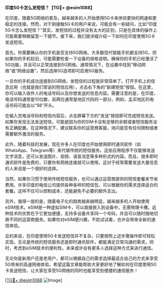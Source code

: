 **印度5G卡怎么发短信？【TG💪+ @esim1088】**

在印度，随着5G网络的普及，越来越多的人开始使用5G卡来体验更快的网速和更稳定的连接。然而，对于刚接触5G卡的用户来说，可能会有一些疑问，比如“印度5G卡怎么发短信？”其实，发短信的过程并没有太大的区别，只是在具体的操作上可能需要稍微留意一下细节。接下来，我们就详细介绍一下如何在印度使用5G卡发送短信。

首先，你需要确认你的手机是否支持5G网络。大多数现代智能手机都支持5G，但如果你的手机较旧，可能需要检查一下设备的规格说明。确保你的手机已经激活了5G功能，并且可以正常连接到5G网络。通常情况下，在设置中找到“移动网络”或“网络设置”，然后选择5G选项即可启用5G服务。

一旦你的手机成功连接到5G网络，发短信的过程就非常简单了。打开手机上的信息应用（也就是我们常说的短信应用），点击右下角的“新建短信”按钮。在这里，你可以输入收件人的电话号码以及你想发送的信息内容。需要注意的是，在印度，电话号码通常是10位数，前两位通常是地区代码的一部分。例如，孟买地区的电话号码可能会以“98”开头。

在输入完电话号码和短信内容后，点击屏幕下方的“发送”按钮即可完成短信发送。如果你发现无法发送短信，可能是因为你的SIM卡没有足够的余额或者短信服务没有正确配置。在这种情况下，建议联系你的运营商客服，询问是否有任何限制或者需要额外激活的服务。

此外，随着科技的发展，现在许多人在印度也开始使用即时通讯软件（如WhatsApp、Telegram等）来代替传统的短信服务。这些应用程序不仅能够发送文字消息，还可以发送图片、视频、语音消息等多种形式的内容。而且，很多即时通讯软件是免费的，只要你有网络连接就可以使用，这对于经常需要发送大量信息的人来说是一个很好的选择。

当然，如果你习惯于使用传统短信服务，也可以通过运营商提供的短信套餐来节省费用。许多印度的电信公司提供各种各样的短信包，可以根据你的需求选择适合的套餐。这样不仅可以控制成本，还能避免不必要的额外支出。

另外，值得一提的是，随着电子化的趋势越来越明显，越来越多的人开始使用eSIM技术。eSIM是一种虚拟SIM卡，可以直接嵌入到设备中，无需物理卡槽。这种技术的优势在于它更加便捷，支持多设备共享同一个号码，并且可以随时随地切换不同的运营商服务。如果你对eSIM感兴趣，不妨试试看，也许会带来全新的通信体验。

总的来说，在印度使用5G卡发送短信并不复杂，只要按照上述步骤操作即可轻松实现。无论是传统的短信服务还是即时通讯软件，都能满足日常沟通的需求。同时，考虑到eSIM技术的便利性，未来或许会有更多人选择这种方式来进行通信。

无论你是新用户还是老用户，都可以根据自己的需求选择最适合自己的方式来享受5G带来的高速网络体验。希望这篇文章能帮助大家更好地了解如何在印度使用5G卡发送短信，让大家在享受5G网络的同时也能享受到便捷的通信服务！

[[TG💪+ @esim1088](https://t.me/s/esim1088) ![Image](https://i.postimg.cc/4NQfJmqS/Snipaste-2025-05-13-00-14-12.png)]